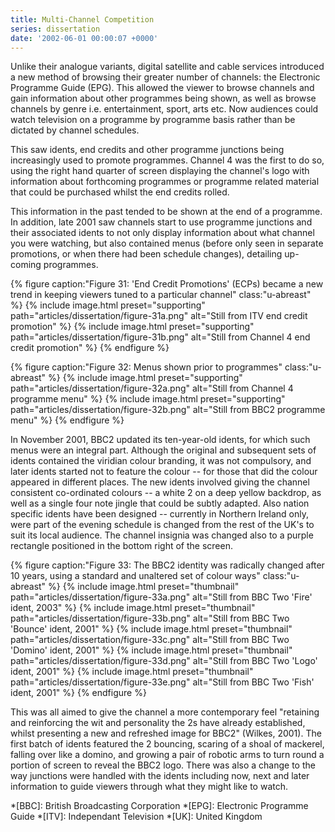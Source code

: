 ```yaml
---
title: Multi-Channel Competition
series: dissertation
date: '2002-06-01 00:00:07 +0000'
---
```

Unlike their analogue variants, digital satellite and cable services introduced a new method of browsing their greater number of channels: the Electronic Programme Guide (EPG). This allowed the viewer to browse channels and gain information about other programmes being shown, as well as browse channels by genre i.e. entertainment, sport, arts etc. Now audiences could watch television on a programme by programme basis rather than be dictated by channel schedules.

This saw idents, end credits and other programme junctions being increasingly used to promote programmes. Channel 4 was the first to do so, using the right hand quarter of screen displaying the channel's logo with information about forthcoming programmes or programme related material that could be purchased whilst the end credits rolled.

This information in the past tended to be shown at the end of a programme. In addition, late 2001 saw channels start to use programme junctions and their associated idents to not only display information about what channel you were watching, but also contained menus (before only seen in separate promotions, or when there had been schedule changes), detailing up-coming programmes.

{% figure caption:"Figure 31: 'End Credit Promotions' (ECPs) became a new trend in keeping viewers tuned to a particular channel" class:"u-abreast" %}
{% include image.html preset="supporting" path="articles/dissertation/figure-31a.png" alt="Still from ITV end credit promotion" %}
{% include image.html preset="supporting" path="articles/dissertation/figure-31b.png" alt="Still from Channel 4 end credit promotion" %}
{% endfigure %}

{% figure caption:"Figure 32: Menus shown prior to programmes" class:"u-abreast" %}
{% include image.html preset="supporting" path="articles/dissertation/figure-32a.png" alt="Still from Channel 4 programme menu" %}
{% include image.html preset="supporting" path="articles/dissertation/figure-32b.png" alt="Still from BBC2 programme menu" %}
{% endfigure %}

In November 2001, BBC2 updated its ten-year-old idents, for which such menus were an integral part. Although the original and subsequent sets of idents contained the viridian colour branding, it was not compulsory, and later idents started not to feature the colour -- for those that did the colour appeared in different places. The new idents involved giving the channel consistent co-ordinated colours -- a white 2 on a deep yellow backdrop, as well as a single four note jingle that could be subtly adapted. Also nation specific idents have been designed -- currently in Northern Ireland only, were part of the evening schedule is changed from the rest of the UK's to suit its local audience. The channel insignia was changed also to a purple rectangle positioned in the bottom right of the screen.

{% figure caption:"Figure 33: The BBC2 identity was radically changed after 10 years, using a standard and unaltered set of colour ways" class:"u-abreast" %}
{% include image.html preset="thumbnail" path="articles/dissertation/figure-33a.png" alt="Still from BBC Two 'Fire' ident, 2003" %}
{% include image.html preset="thumbnail" path="articles/dissertation/figure-33b.png" alt="Still from BBC Two 'Bounce' ident, 2001" %}
{% include image.html preset="thumbnail" path="articles/dissertation/figure-33c.png" alt="Still from BBC Two 'Domino' ident, 2001" %}
{% include image.html preset="thumbnail" path="articles/dissertation/figure-33d.png" alt="Still from BBC Two 'Logo' ident, 2001" %}
{% include image.html preset="thumbnail" path="articles/dissertation/figure-33e.png" alt="Still from BBC Two 'Fish' ident, 2001" %}
{% endfigure %}

This was all aimed to give the channel a more contemporary feel "retaining and reinforcing the wit and personality the 2s have already established, whilst presenting a new and refreshed image for BBC2" (Wilkes, 2001). The first batch of idents featured the 2 bouncing, scaring of a shoal of mackerel, falling over like a domino, and growing a pair of robotic arms to turn round a portion of screen to reveal the BBC2 logo. There was also a change to the way junctions were handled with the idents including now, next and later information to guide viewers through what they might like to watch.

*[BBC]: British Broadcasting Corporation
*[EPG]: Electronic Programme Guide
*[ITV]: Independant Television
*[UK]: United Kingdom
